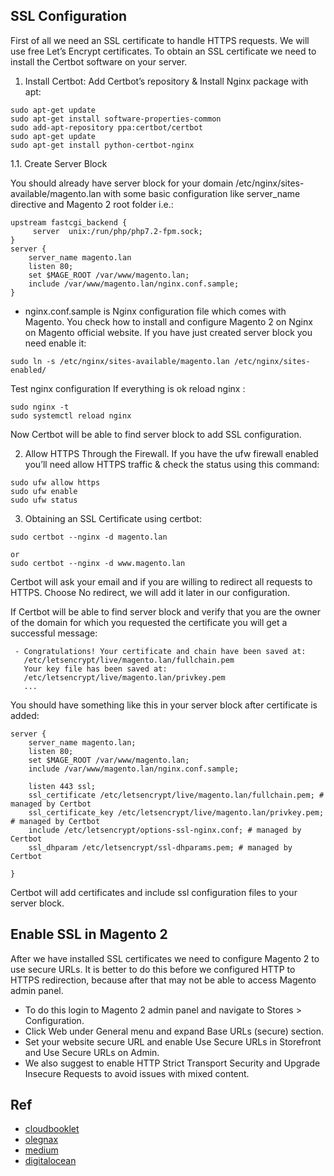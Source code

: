 

## SSL Configuration

First of all we need an SSL certificate to handle HTTPS requests. We will use free Let’s Encrypt certificates. To obtain an SSL certificate we need to install the Certbot software on your server.

1. Install Certbot: Add Certbot’s repository & Install Nginx package with apt:

```
sudo apt-get update
sudo apt-get install software-properties-common
sudo add-apt-repository ppa:certbot/certbot
sudo apt-get update
sudo apt-get install python-certbot-nginx

```

 

1.1. Create Server Block

You should already have server block for your domain /etc/nginx/sites-available/magento.lan with some basic configuration like server_name directive and Magento 2 root folder i.e.:

```
upstream fastcgi_backend {
     server  unix:/run/php/php7.2-fpm.sock;
}
server {
    server_name magento.lan
    listen 80;
    set $MAGE_ROOT /var/www/magento.lan;
    include /var/www/magento.lan/nginx.conf.sample;
}
```

* nginx.conf.sample is Nginx configuration file which comes with Magento.  You check how to install and configure Magento 2 on Nginx on Magento official website. If you have just created server block you need enable it:

```
sudo ln -s /etc/nginx/sites-available/magento.lan /etc/nginx/sites-enabled/
```

Test nginx configuration If everything is ok reload nginx :
 
```
sudo nginx -t
sudo systemctl reload nginx
```

Now Certbot will be able to find server block to add SSL configuration.

2. Allow HTTPS Through the Firewall.
If you have the ufw firewall enabled you’ll need allow HTTPS traffic & check the status using this command:

```
sudo ufw allow https
sudo ufw enable
sudo ufw status
```

3. Obtaining an SSL Certificate using certbot:

```
sudo certbot --nginx -d magento.lan

or 
sudo certbot --nginx -d www.magento.lan
```

Certbot will ask your email and if you are willing to redirect all requests to HTTPS. Choose No redirect, we will add it later in our configuration.

If Certbot will be able to find server block and verify that you are the owner of the domain for which you requested the certificate you will get a successful message:

```
 - Congratulations! Your certificate and chain have been saved at:
   /etc/letsencrypt/live/magento.lan/fullchain.pem
   Your key file has been saved at:
   /etc/letsencrypt/live/magento.lan/privkey.pem
   ...
 ```
You should have something like this in your server block after certificate is added:

```
server {
    server_name magento.lan;
    listen 80;
    set $MAGE_ROOT /var/www/magento.lan;
    include /var/www/magento.lan/nginx.conf.sample;

    listen 443 ssl;
    ssl_certificate /etc/letsencrypt/live/magento.lan/fullchain.pem; # managed by Certbot
    ssl_certificate_key /etc/letsencrypt/live/magento.lan/privkey.pem; # managed by Certbot
    include /etc/letsencrypt/options-ssl-nginx.conf; # managed by Certbot
    ssl_dhparam /etc/letsencrypt/ssl-dhparams.pem; # managed by Certbot

}
```

Certbot will add certificates and include ssl configuration files to your server block.

## Enable SSL in Magento 2
After we have installed SSL certificates we need to configure Magento 2 to use secure URLs. It is better to do this before we configured HTTP to HTTPS redirection, because after that may not be able to access Magento admin panel.

- To do this login to Magento 2 admin panel and navigate to Stores > Configuration.
- Click Web under General menu and expand Base URLs (secure) section.
- Set your website secure URL and enable Use Secure URLs in Storefront and Use Secure URLs on Admin.
- We also suggest to enable HTTP Strict Transport Security and Upgrade Insecure Requests to avoid issues with mixed content.



## Ref
- [cloudbooklet](https://www.cloudbooklet.com/secure-nginx-with-lets-encrypt-ubuntu-18-04-google-cloud/)
- [olegnax](https://olegnax.com/speed-up-magento-2-with-varnish-and-nginx-as-ssl-termination-on-ubuntu/)
- [medium](https://medium.com/@mhagemann/how-to-secure-nginx-with-certbot-on-ubuntu-16-10-4a66956cd49c)
- [digitalocean](https://www.digitalocean.com/community/tutorials/how-to-secure-nginx-with-let-s-encrypt-on-ubuntu-16-04)


